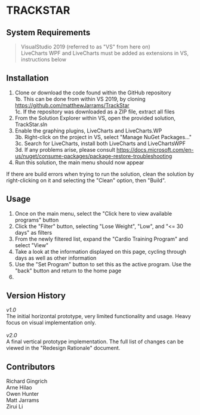 # TRACKSTAR

## System Requirements
> VisualStudio 2019 (referred to as "VS" from here on) </br>
> LiveCharts WPF and LiveCharts must be added as extensions in VS, instructions below

## Installation
1. Clone or download the code found within the GitHub repository </br>
1b. This can be done from within VS 2019, by cloning https://github.com/matthewJarrams/TrackStar </br>
1c. If the repository was downloaded as a ZIP file, extract all files
2. From the Solution Explorer within VS, open the provided solution, TrackStar.sln
3. Enable the graphing plugins, LiveCharts and LiveCharts.WP </br>
3b. Right-click on the project in VS, select "Manage NuGet Packages..." </br>
3c. Search for LiveCharts, install both LiveCharts and LiveChartsWPF </br>
3d. If any problems arise, please consult https://docs.microsoft.com/en-us/nuget/consume-packages/package-restore-troubleshooting </br>
4. Run this solution, the main menu should now appear

If there are build errors when trying to run the solution, clean the solution by right-clicking on it and
selecting the "Clean" option, then "Build".

## Usage
1. Once on the main menu, select the "Click here to view available programs" button
2. Click the "Filter" button, selecting "Lose Weight", "Low", and "<= 30 days" as filters
3. From the newly filtered list, expand the "Cardio Training Program" and select "View"
4. Take a look at the information displayed on this page, cycling through days as well as other information
5. Use the "Set Program" button to set this as the active program. Use the "back" button and return to the home page
6. 

## Version History
*v1.0* <br/>
The initial horizontal prototype, very limited functionality and usage.
Heavy focus on visual implementation only. </br>
</br>
*v2.0* </br>
A final vertical prototype implementation.
The full list of changes can be viewed in the "Redesign Rationale" document.</br>


## Contributors
Richard Gingrich <br/>
Arne Hilao <br/>
Owen Hunter <br/>
Matt Jarrams <br/>
Zirui Li <br/>
